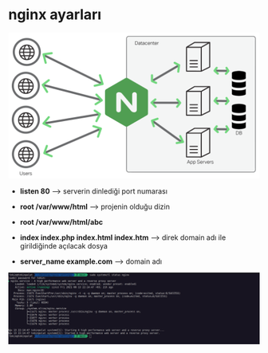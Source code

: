 # nginx ayarları



![NGINX Settings!](images/nginx.png "NGINX All Settings ")

- **listen  80**                            --> serverin dinlediği port numarası

- **root /var/www/html**                    --> projenin olduğu dizin
- **root /var/www/html/abc** 


- **index index.php index.html index.htm**   --> direk domain adı ile girildiğinde açılacak dosya
- **server_name example.com**                --> domain adı

![NGINX Service!](images/nignx-service.png "NGINX Service ")
